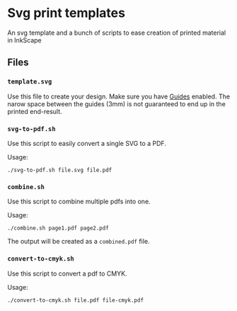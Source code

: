 # Svg print templates

An svg template and a bunch of scripts to ease creation of printed material in InkScape


## Files 

### `template.svg`

Use this file to create your design. Make sure you have [Guides](https://inkscapetutorials.org/2014/04/25/working-with-guides-in-inkscape/) enabled. The narow space between the guides (3mm) is not guaranteed to end up in the printed end-result.

### `svg-to-pdf.sh`

Use this script to easily convert a single SVG to a PDF.

Usage: 

```
./svg-to-pdf.sh file.svg file.pdf
```

### `combine.sh`

Use this script to combine multiple pdfs into one.

Usage:

```
./combine.sh page1.pdf page2.pdf
```

The output will be created as a `combined.pdf` file.

### `convert-to-cmyk.sh`

Use this script to convert a pdf to CMYK.

Usage: 

```
./convert-to-cmyk.sh file.pdf file-cmyk.pdf
```
